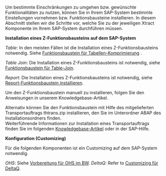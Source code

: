 Um bestimmte Einschränkungen zu umgehen bzw. gewünschte Funktionalitäten zu nutzen, können Sie in Ihrem SAP-System bestimmte Einstellungen vornehmen bzw. Funktionsbausteine installieren. In diesem Abschnitt stellen wir die Schritte vor, welche Sie zu der jeweiligen Xtract Komponente im Ihrem SAP-System durchführen müssen.


**Installation eines Z-Funktionsbausteins auf dem SAP-System**

*Table*: In den meisten Fällen ist die Installation eines Z-Funktionsbausteins notwendig. Siehe [Funktionsbaustein für Tabellen-Komprimierung]() . 

*Table Join*: Die Installation eines Z-Funktionsbausteins ist notwendig, siehe [Funktionsbaustein für Table-Join]().

*Report*: Die Installation eines Z-Funktionsbausteins ist notwendig, siehe [Report-Funktionsbaustein installieren]().

Um den Z-Funktionsbaustein manuell zu installieren, folgen Sie den Anweisungen in unserem Knowledgebase-Artikel.

Alternativ können Sie den Funktionsbaustein mit Hilfe des mitgelieferten Transportauftrags thtrans.zip installieren, den Sie im Unterordner ABAP des Installationsordners finden.<br> 
Weiterführende Informationen zur Installation eines Transportauftrags finden Sie im folgenden [Knowledgebase-Artikel]() oder in der SAP-Hilfe.

**Konfiguration (Customizing)**

Für die folgenden Komponenten ist ein Customizing auf dem SAP-System notwendig. 

*OHS*: Siehe [Vorbereitung für OHS im BW]().
*DeltaQ*: Refer to [Customizing für DeltaQ]().